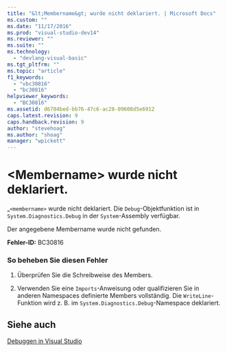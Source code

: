 ```yaml
---
title: "&lt;Membername&gt; wurde nicht deklariert. | Microsoft Docs"
ms.custom: ""
ms.date: "11/17/2016"
ms.prod: "visual-studio-dev14"
ms.reviewer: ""
ms.suite: ""
ms.technology: 
  - "devlang-visual-basic"
ms.tgt_pltfrm: ""
ms.topic: "article"
f1_keywords: 
  - "vbc30816"
  - "bc30816"
helpviewer_keywords: 
  - "BC30816"
ms.assetid: d6704bed-bb76-47c6-ac28-09608d5e6912
caps.latest.revision: 9
caps.handback.revision: 9
author: "stevehoag"
ms.author: "shoag"
manager: "wpickett"
---
```

# &lt;Membername&gt; wurde nicht deklariert.
„`<membername>` wurde nicht deklariert. Die `Debug`\-Objektfunktion ist in `System.Diagnostics.Debug` in der `System`\-Assembly verfügbar.  
  
 Der angegebene Membername wurde nicht gefunden.  
  
 **Fehler\-ID:** BC30816  
  
### So beheben Sie diesen Fehler  
  
1.  Überprüfen Sie die Schreibweise des Members.  
  
2.  Verwenden Sie eine `Imports`\-Anweisung oder qualifizieren Sie in anderen Namespaces definierte Members vollständig. Die `WriteLine`\-Funktion wird z. B. im `System.Diagnostics.Debug`\-Namespace deklariert.  
  
## Siehe auch  
 [Debuggen in Visual Studio](/visual-studio/debugger/debugging-in-visual-studio)